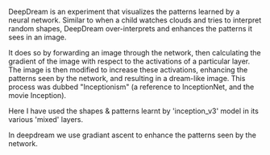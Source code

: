 DeepDream is an experiment that visualizes the patterns learned by a neural network. 
Similar to when a child watches clouds and tries to interpret random shapes, DeepDream over-interprets and enhances the patterns it sees in an image.

It does so by forwarding an image through the network, then calculating the gradient of the image with respect to the activations of a particular layer. 
The image is then modified to increase these activations, enhancing the patterns seen by the network, and resulting in a dream-like image. 
This process was dubbed "Inceptionism" (a reference to InceptionNet, and the movie Inception).

Here I have used the shapes & patterns learnt by 'inception_v3' model in its various 'mixed' layers.

In deepdream we use gradiant ascent to enhance the patterns seen by the network.
